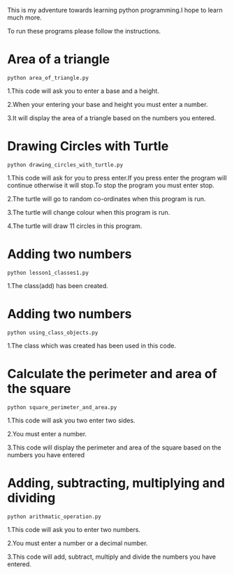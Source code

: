 This is my adventure towards learning python programming.I hope to learn much more.

To run these programs please follow the instructions.

# Area of a triangle

```
python area_of_triangle.py
```

1.This code will ask you to enter a base and a height.

2.When your entering your base and height you must enter a number.

3.It will display the area of a triangle based on the numbers you entered.


# Drawing Circles with Turtle

```
python drawing_circles_with_turtle.py
```
1.This code will ask for you to press enter.If you press enter the program will continue otherwise it will stop.To stop the program you must enter stop.


2.The turtle will go to random co-ordinates when this program is run.

3.The turtle will change colour when this program is run.

4.The turtle will draw 11 circles in this program.

# Adding two numbers
```
python lesson1_classes1.py
```

1.The class(add) has been created.
# Adding two numbers
```
python using_class_objects.py
```
1.The class which was created has been used in this code.

# Calculate the perimeter and area of the square
```
python square_perimeter_and_area.py
```
1.This code will ask you two enter two sides.

2.You must enter a number.

3.This code will display the perimeter and area of the square based on the numbers you have entered

# Adding, subtracting, multiplying and dividing
```
python arithmatic_operation.py
```
1.This code will ask you to enter two numbers.

2.You must enter a number or a decimal number.

3.This code will add, subtract, multiply and divide the numbers you have entered.
  



